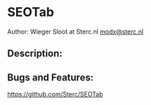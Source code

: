 SEOTab
========

Author: Wieger Sloot at Sterc.nl <modx@sterc.nl>

Description:
--------------------


Bugs and Features:
--------------------
https://github.com/Sterc/SEOTab
